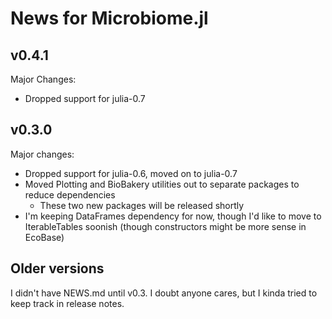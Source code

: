 # News for Microbiome.jl

## v0.4.1

Major Changes:  
- Dropped support for julia-0.7

## v0.3.0

Major changes:  
- Dropped support for julia-0.6, moved on to julia-0.7
- Moved Plotting and BioBakery utilities out to separate packages to reduce dependencies
    - These two new packages will be released shortly
- I'm keeping DataFrames dependency for now, though I'd like to move to IterableTables soonish (though constructors might be more sense in EcoBase)

## Older versions

I didn't have NEWS.md until v0.3. I doubt anyone cares, but I kinda tried to
keep track in release notes.

